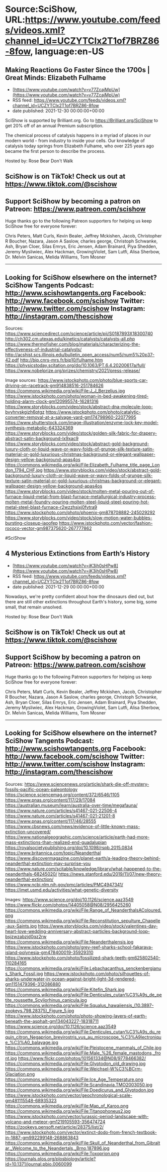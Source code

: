 # Source:SciShow, URL:https://www.youtube.com/feeds/videos.xml?channel_id=UCZYTClx2T1of7BRZ86-8fow, language:en-US

## Making Reactions Go Faster Since the 1700s | Great Minds: Elizabeth Fulhame
 - [https://www.youtube.com/watch?v=v77ZcajMpUw](https://www.youtube.com/watch?v=v77ZcajMpUw)
 - RSS feed: https://www.youtube.com/feeds/videos.xml?channel_id=UCZYTClx2T1of7BRZ86-8fow
 - date published: 2021-12-30 00:00:00+00:00

SciShow is supported by Brilliant.org. Go to https://Brilliant.org/SciShow to get 20% off of an annual Premium subscription. 

The chemical process of catalysis happens in a myriad of places in our modern world - from industry to inside your cells. Our knowledge of catalysis today springs from Elizabeth Fulhame, who over 225 years ago became the first person to describe the process.

Hosted by: Rose Bear Don't Walk

SciShow is on TikTok!  Check us out at https://www.tiktok.com/@scishow 
----------
Support SciShow by becoming a patron on Patreon: https://www.patreon.com/scishow
----------
Huge thanks go to the following Patreon supporters for helping us keep SciShow free for everyone forever:

Chris Peters, Matt Curls, Kevin Bealer, Jeffrey Mckishen, Jacob, Christopher R Boucher, Nazara, Jason A Saslow, charles george, Christoph Schwanke, Ash, Bryan Cloer, Silas Emrys, Eric Jensen, Adam Brainard, Piya Shedden, Jeremy Mysliwiec, Alex Hackman, GrowingViolet, Sam Lutfi, Alisa Sherbow, Dr. Melvin Sanicas, Melida Williams, Tom Mosner

----------
Looking for SciShow elsewhere on the internet?
SciShow Tangents Podcast: http://www.scishowtangents.org
Facebook: http://www.facebook.com/scishow
Twitter: http://www.twitter.com/scishow
Instagram: http://instagram.com/thescishow
----------
Sources:
https://www.sciencedirect.com/science/article/pii/S0187893X18300740 
http://ch302.cm.utexas.edu/kinetics/catalysts/catalysts-all.php 
https://www.thermofisher.com/blog/materials/characterizing-the-effectiveness-of-industrial-catalysts/ 
http://acshist.scs.illinois.edu/bulletin_open_access/num5/num5%20p37-42.pdf 
http://bip.cnrs-mrs.fr/bip10/fulhame.htm 
https://physicstoday.scitation.org/do/10.1063/PT.6.4.20200617a/full/ 
https://www.nobelprize.org/prizes/chemistry/2021/press-release/

Image sources:
https://www.istockphoto.com/photo/blue-sports-car-driving-on-racetrack-gm914838516-251784626
https://commons.wikimedia.org/wiki/File:J_J_Berzelius.jpg
https://www.istockphoto.com/photo/woman-in-bed-awakening-tired-holding-alarm-clock-gm120995574-16281316
https://www.storyblocks.com/video/stock/abstract-dna-molecule-loop-bvyhrvskgizh6ptgz
https://www.istockphoto.com/photo/catalytic-converter-removal-at-a-salvage-yard-gm174798960-22077995
https://www.shutterstock.com/image-illustration/enzyme-lock-key-model-synthesis-metabolic-643324369
https://www.storyblocks.com/video/stock/golden-silk-fabric-for-drapery-abstract-satin-background-lx9xac9
https://www.storyblocks.com/video/stock/abstract-gold-background-luxury-cloth-or-liquid-wave-or-wavy-folds-of-grunge-silk-texture-satin-material-or-gold-luxurious-christmas-background-or-elegant-wallpaper-design-yellow-background-apas4os
https://commons.wikimedia.org/wiki/File:Elizabeth_Fulhame_title_page_London_1794_CHF.jpg
https://www.storyblocks.com/video/stock/abstract-gold-background-luxury-cloth-or-liquid-wave-or-wavy-folds-of-grunge-silk-texture-satin-material-or-gold-luxurious-christmas-background-or-elegant-wallpaper-design-yellow-background-apas4os
https://www.storyblocks.com/video/stock/molten-metal-pouring-out-of-furnace-liquid-metal-from-blast-furnace-metallurgical-industry-process-molten-metal-foundry-pouring-molten-steel-liquid-steel-pouring-hot-metal-steel-blast-furnace-r2wzzhsjxj0fvtra9
https://www.istockphoto.com/photo/phoenix-gm878708882-245029292
https://www.storyblocks.com/video/stock/slow-motion-water-bubbles-bursting-closeup-iaoofep
https://www.istockphoto.com/vector/fashion-rococo-vector-gm987375620-267777862

#SciShow

## 4 Mysterious Extinctions from Earth’s History
 - [https://www.youtube.com/watch?v=iK3jh0sHPw8](https://www.youtube.com/watch?v=iK3jh0sHPw8)
 - RSS feed: https://www.youtube.com/feeds/videos.xml?channel_id=UCZYTClx2T1of7BRZ86-8fow
 - date published: 2021-12-29 00:00:00+00:00

Nowadays, we're pretty confident about how the dinosaurs died out, but there are still other extinctions throughout Earth's history, some big, some small, that remain unsolved.

Hosted by: Rose Bear Don't Walk

SciShow is on TikTok!  Check us out at https://www.tiktok.com/@scishow 
----------
Support SciShow by becoming a patron on Patreon: https://www.patreon.com/scishow
----------
Huge thanks go to the following Patreon supporters for helping us keep SciShow free for everyone forever:

Chris Peters, Matt Curls, Kevin Bealer, Jeffrey Mckishen, Jacob, Christopher R Boucher, Nazara, Jason A Saslow, charles george, Christoph Schwanke, Ash, Bryan Cloer, Silas Emrys, Eric Jensen, Adam Brainard, Piya Shedden, Jeremy Mysliwiec, Alex Hackman, GrowingViolet, Sam Lutfi, Alisa Sherbow, Dr. Melvin Sanicas, Melida Williams, Tom Mosner

----------
Looking for SciShow elsewhere on the internet?
SciShow Tangents Podcast: http://www.scishowtangents.org
Facebook: http://www.facebook.com/scishow
Twitter: http://www.twitter.com/scishow
Instagram: http://instagram.com/thescishow
----------
Sources:
https://www.sciencenews.org/article/shark-die-off-mystery-fossils-pacific-ocean-paleontology
https://science.sciencemag.org/content/372/6546/1105
https://www.pnas.org/content/117/29/17084
https://australian.museum/learn/australia-over-time/megafauna/
https://www.nature.com/articles/s41467-021-22506-4
https://www.nature.com/articles/s41467-021-21201-8
https://www.pnas.org/content/117/46/28555
https://www.cbsnews.com/news/evidence-of-little-known-mass-extinction-uncovered/
https://www.nationalgeographic.com/science/article/earth-had-more-mass-extinctions-than-realized-end-guadalupian
https://royalsocietypublishing.org/doi/10.1098/rspb.2015.0834
https://www.britannica.com/topic/Neanderthal
https://www.discovermagazine.com/planet-earth/a-leading-theory-behind-neanderthal-extinction-may-surprise-you
https://www.nature.com/scitable/knowledge/library/what-happened-to-the-neanderthals-68245020/
https://news.stanford.edu/2019/11/07/new-theory-neanderthal-extinction/
https://www.ncbi.nlm.nih.gov/pmc/articles/PMC4947341/
https://imet.usmd.edu/activities/what-genetic-diversity

Images:
https://www.science.org/doi/10.1126/science.aaz3549
https://www.flickr.com/photos/14405058@N08/2956425260
https://commons.wikimedia.org/wiki/File:Range_of_NeanderthalsAColoured.png
https://commons.wikimedia.org/wiki/File:Reconstitution_sepulture_Chapelle-aux-Saints.jpg
https://www.storyblocks.com/video/stock/valentines-day-heart-love-wedding-anniversary-abstract-particles-background-loop-bsjzwzabzjd0qz2rw
https://commons.wikimedia.org/wiki/File:Neanderthalensis.jpg
https://www.istockphoto.com/photo/grey-reef-sharks-school-fakarava-island-polynesia-gm478400019-35929310
https://www.istockphoto.com/photo/fossilized-shark-teeth-gm625802540-110284165
https://commons.wikimedia.org/wiki/File:Lebachacanthus_senckenbergianus_Shark_Fossil.jpg
https://www.istockphoto.com/photo/silhouettes-of-sharks-underwater-in-ocean-against-bright-light-3d-rendered-gm1151479396-312086880
https://commons.wikimedia.org/wiki/File:Kitefin_Shark.jpg
https://commons.wikimedia.org/wiki/File:Denticules_cutan%C3%A9s_de_petite_roussette_Scyliorhinus_canicula.jpg
https://commons.wikimedia.org/wiki/File:Squalus_hawaiiensis_(10.3897-zookeys.798.28375)_Figure_5.jpg
https://www.istockphoto.com/photo/photo-showing-layers-of-earth-beneath-the-asphalt-gm134043227-18318711
https://www.science.org/doi/10.1126/science.aaz3549
https://commons.wikimedia.org/wiki/File:Denticules_cutan%C3%A9s_du_requin_citron_Negaprion_brevirostris_vus_au_microscope_%C3%A9lectronique_%C3%A0_balayage.jpg
https://commons.wikimedia.org/wiki/File:Pleistocene_mammals_of_Chile.jpg
https://commons.wikimedia.org/wiki/File:Male_%26_female_mastodons,_front.jpg
https://www.flickr.com/photos/101561334@N08/9778466382/
https://commons.wikimedia.org/wiki/File:Glyptodon_old_drawing.jpg
https://commons.wikimedia.org/wiki/File:Weichsel-W%C3%BCrm-Glaciation.png
https://commons.wikimedia.org/wiki/File:Ice_Age_Temperature.png
https://commons.wikimedia.org/wiki/File:Scandinavia.TMO2003050.jpg
https://commons.wikimedia.org/wiki/File:Doedicurus_and_Glyptodon.jpg
https://www.istockphoto.com/vector/geochronological-scale-gm481115548-68935323
https://commons.wikimedia.org/wiki/File:Map_of_Karoo.png
https://commons.wikimedia.org/wiki/File:Titanophoneus2.jpg
https://www.istockphoto.com/vector/jurassic-period-landscape-with-volcano-and-meteor-gm1219105593-356474724
https://zookeys.pensoft.net/article/28375/list/2/
https://www.istockphoto.com/vector/extinct-dodo-from-french-textbook-in-1887-gm992299148-268863843
https://commons.wikimedia.org/wiki/File:Skull_of_Neanderthal_from_Gibraltar,_Welcome_to_the_Neandertals,_Brno,187896.jpg
https://commons.wikimedia.org/wiki/File:Toxoprion.png
https://journals.plos.org/plosbiology/article?id=10.1371/journal.pbio.0060099

